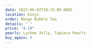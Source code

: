 ```yaml
---
date: 2023-06-02T19:15:00.000Z
location: Kinjo
order: Mango Bubble Tea
details: " "
price: "4.19"
pearls: Lychee Jelly, Tapioca Pearls
buy_again: Y
---
```

